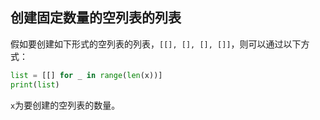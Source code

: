 ## 创建固定数量的空列表的列表

假如要创建如下形式的空列表的列表，`[[], [], [], []]`，则可以通过以下方式：

```python
list = [[] for _ in range(len(x))]
print(list)
```

`x`为要创建的空列表的数量。

